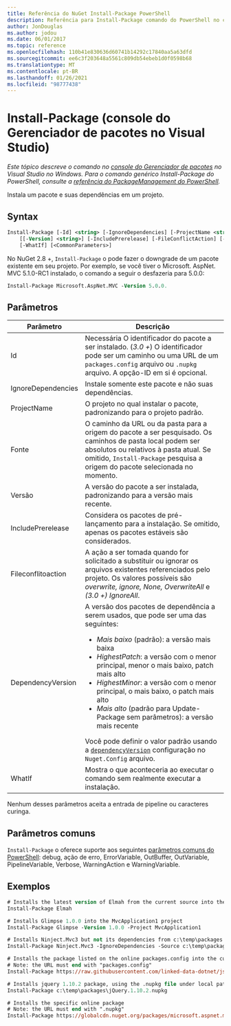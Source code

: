 ```yaml
---
title: Referência do NuGet Install-Package PowerShell
description: Referência para Install-Package comando do PowerShell no console do Gerenciador de pacotes NuGet no Visual Studio.
author: JonDouglas
ms.author: jodou
ms.date: 06/01/2017
ms.topic: reference
ms.openlocfilehash: 110b41e830636d60741b14292c17840aa5a63dfd
ms.sourcegitcommit: ee6c3f203648a5561c809db54ebeb1d0f0598b68
ms.translationtype: MT
ms.contentlocale: pt-BR
ms.lasthandoff: 01/26/2021
ms.locfileid: "98777438"
---
```

# <a name="install-package-package-manager-console-in-visual-studio"></a>Install-Package (console do Gerenciador de pacotes no Visual Studio)

*Este tópico descreve o comando no [console do Gerenciador de pacotes](../../consume-packages/install-use-packages-powershell.md) no Visual Studio no Windows. Para o comando genérico Install-Package do PowerShell, consulte a [referência do PackageManagement do PowerShell](/powershell/module/packagemanagement/?view=powershell-6).*

Instala um pacote e suas dependências em um projeto.

## <a name="syntax"></a>Syntax

```ps
Install-Package [-Id] <string> [-IgnoreDependencies] [-ProjectName <string>] [[-Source] <string>] 
    [[-Version] <string>] [-IncludePrerelease] [-FileConflictAction] [-DependencyVersion]
    [-WhatIf] [<CommonParameters>]
```

No NuGet 2.8 +, `Install-Package` o pode fazer o downgrade de um pacote existente em seu projeto. Por exemplo, se você tiver o Microsoft. AspNet. MVC 5.1.0-RC1 instalado, o comando a seguir o desfazeria para 5.0.0:

```ps
Install-Package Microsoft.AspNet.MVC -Version 5.0.0.
```

## <a name="parameters"></a>Parâmetros

| Parâmetro | Descrição |
| --- | --- |
| Id | Necessária O identificador do pacote a ser instalado. (*3.0 +*) O identificador pode ser um caminho ou uma URL de um `packages.config` arquivo ou `.nupkg` arquivo. A opção-ID em si é opcional. |
| IgnoreDependencies | Instale somente este pacote e não suas dependências. |
| ProjectName | O projeto no qual instalar o pacote, padronizando para o projeto padrão. |
| Fonte | O caminho da URL ou da pasta para a origem do pacote a ser pesquisado. Os caminhos de pasta local podem ser absolutos ou relativos à pasta atual. Se omitido, `Install-Package` pesquisa a origem do pacote selecionada no momento. |
| Versão | A versão do pacote a ser instalada, padronizando para a versão mais recente. |
| IncludePrerelease | Considera os pacotes de pré-lançamento para a instalação. Se omitido, apenas os pacotes estáveis são considerados. |
| Fileconflitoaction | A ação a ser tomada quando for solicitado a substituir ou ignorar os arquivos existentes referenciados pelo projeto. Os valores possíveis são *overwrite, ignore, None, OverwriteAll* e *(3.0 +)* *IgnoreAll*. |
| DependencyVersion | A versão dos pacotes de dependência a serem usados, que pode ser uma das seguintes:<br/><ul><li>*Mais baixo* (padrão): a versão mais baixa</li><li>*HighestPatch*: a versão com o menor principal, menor o mais baixo, patch mais alto</li><li>*HighestMinor*: a versão com o menor principal, o mais baixo, o patch mais alto</li><li>*Mais alto* (padrão para Update-Package sem parâmetros): a versão mais recente</li></ul>Você pode definir o valor padrão usando a [`dependencyVersion`](../nuget-config-file.md#config-section) configuração no `Nuget.Config` arquivo. |
| WhatIf | Mostra o que aconteceria ao executar o comando sem realmente executar a instalação. |

Nenhum desses parâmetros aceita a entrada de pipeline ou caracteres curinga.

## <a name="common-parameters"></a>Parâmetros comuns

`Install-Package` o oferece suporte aos seguintes [parâmetros comuns do PowerShell](/powershell/module/microsoft.powershell.core/about/about_commonparameters): debug, ação de erro, ErrorVariable, OutBuffer, OutVariable, PipelineVariable, Verbose, WarningAction e WarningVariable.

## <a name="examples"></a>Exemplos

```ps
# Installs the latest version of Elmah from the current source into the default project
Install-Package Elmah

# Installs Glimpse 1.0.0 into the MvcApplication1 project
Install-Package Glimpse -Version 1.0.0 -Project MvcApplication1

# Installs Ninject.Mvc3 but not its dependencies from c:\temp\packages
Install-Package Ninject.Mvc3 -IgnoreDependencies -Source c:\temp\packages

# Installs the package listed on the online packages.config into the current project
# Note: the URL must end with "packages.config"
Install-Package https://raw.githubusercontent.com/linked-data-dotnet/json-ld.net/master/.nuget/packages.config

# Installs jquery 1.10.2 package, using the .nupkg file under local path of c:\temp\packages
Install-Package c:\temp\packages\jQuery.1.10.2.nupkg

# Installs the specific online package
# Note: the URL must end with ".nupkg"
Install-Package https://globalcdn.nuget.org/packages/microsoft.aspnet.mvc.5.2.3.nupkg
```